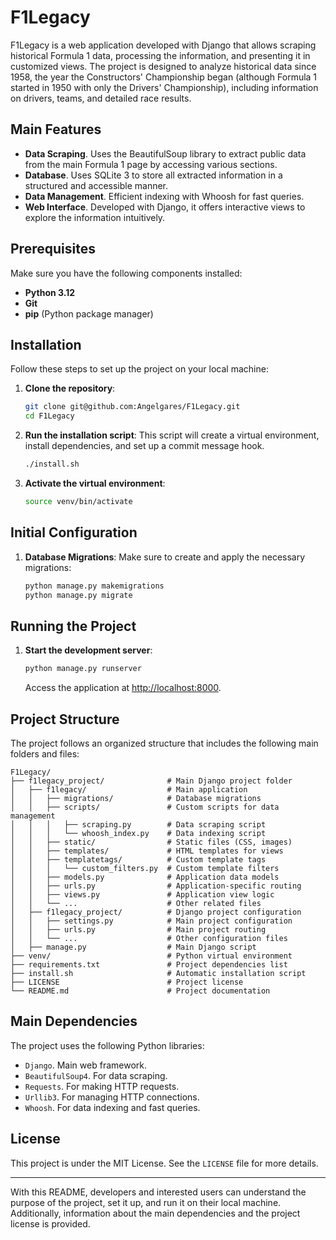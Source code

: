 # F1Legacy

F1Legacy is a web application developed with Django that allows scraping historical Formula 1 data, processing the information, and presenting it in customized views. The project is designed to analyze historical data since 1958, the year the Constructors' Championship began (although Formula 1 started in 1950 with only the Drivers' Championship), including information on drivers, teams, and detailed race results.

## Main Features
- **Data Scraping**. Uses the BeautifulSoup library to extract public data from the main Formula 1 page by accessing various sections.
- **Database**. Uses SQLite 3 to store all extracted information in a structured and accessible manner.
- **Data Management**. Efficient indexing with Whoosh for fast queries.
- **Web Interface**. Developed with Django, it offers interactive views to explore the information intuitively.

## Prerequisites
Make sure you have the following components installed:

- **Python 3.12**
- **Git**
- **pip** (Python package manager)

## Installation

Follow these steps to set up the project on your local machine:

1. **Clone the repository**:
   ```bash
   git clone git@github.com:Angelgares/F1Legacy.git
   cd F1Legacy
   ```

2. **Run the installation script**:
   This script will create a virtual environment, install dependencies, and set up a commit message hook.
   ```bash
   ./install.sh
   ```

3. **Activate the virtual environment**:
   ```bash
   source venv/bin/activate
   ```

## Initial Configuration

1. **Database Migrations**:
    Make sure to create and apply the necessary migrations:
    ```bash
    python manage.py makemigrations
    python manage.py migrate
    ```

## Running the Project

1. **Start the development server**:
   ```bash
   python manage.py runserver
   ```
   Access the application at [http://localhost:8000](http://localhost:8000).

## Project Structure

The project follows an organized structure that includes the following main folders and files:

```
F1Legacy/
├── f1legacy_project/              # Main Django project folder
│   ├── f1legacy/                  # Main application
│   │   ├── migrations/            # Database migrations
│   │   ├── scripts/               # Custom scripts for data management
│   │   │   ├── scraping.py        # Data scraping script
│   │   │   └── whoosh_index.py    # Data indexing script
│   │   ├── static/                # Static files (CSS, images)
│   │   ├── templates/             # HTML templates for views
│   │   ├── templatetags/          # Custom template tags
│   │   │   └── custom_filters.py  # Custom template filters
│   │   ├── models.py              # Application data models
│   │   ├── urls.py                # Application-specific routing
│   │   ├── views.py               # Application view logic
│   │   └── ...                    # Other related files
│   ├── f1legacy_project/          # Django project configuration
│   │   ├── settings.py            # Main project configuration
│   │   ├── urls.py                # Main project routing
│   │   └── ...                    # Other configuration files
│   ├── manage.py                  # Main Django script
├── venv/                          # Python virtual environment
├── requirements.txt               # Project dependencies list
├── install.sh                     # Automatic installation script
├── LICENSE                        # Project license
└── README.md                      # Project documentation
```

## Main Dependencies
The project uses the following Python libraries:

- `Django`. Main web framework.
- `BeautifulSoup4`. For data scraping.
- `Requests`. For making HTTP requests.
- `Urllib3`. For managing HTTP connections.
- `Whoosh`. For data indexing and fast queries.

## License
This project is under the MIT License. See the `LICENSE` file for more details.

---

With this README, developers and interested users can understand the purpose of the project, set it up, and run it on their local machine. Additionally, information about the main dependencies and the project license is provided.

